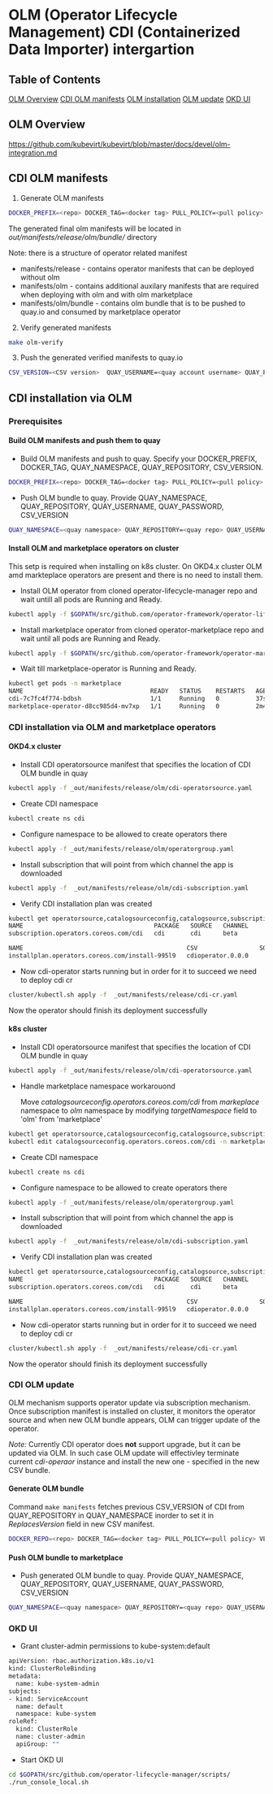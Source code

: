 # OLM (Operator Lifecycle Management) CDI (Containerized Data Importer) intergartion

## Table of Contents 
[OLM Overview](#overview)
[CDI OLM manifests](#manifests)
[OLM installation](#installation)
[OLM update](#update)
[OKD UI](#okdui)

<a name="overview"></a>
## OLM Overview
https://github.com/kubevirt/kubevirt/blob/master/docs/devel/olm-integration.md


<a name="manifests"></a>
## CDI OLM manifests 
1. Generate OLM manifests
```bash
DOCKER_PREFIX=<repo> DOCKER_TAG=<docker tag> PULL_POLICY=<pull policy> VERBOSITY=<verbosity> CSV_VERSION=<CSV version> QUAY_NAMESPACE=<namespace> QUAY_REPOSITORY=<application name> make manifests
```
The generated final olm manifests will be located in _out/manifests/release/olm/bundle/_ directory

Note: there is a structure of operator related manifest
- manifests/release - contains operator manifests that can be deployed without olm 
- manifests/olm - contains additional auxilary manifests that are required when deploying with olm and with olm marketplace
- manifests/olm/bundle - contains olm bundle  that is to be pushed to quay.io and consumed by marketplace operator
2. Verify generated manifests 
```bash
make olm-verify
```
3. Push the generated verified manifests to quay.io  
```bash
CSV_VERSION=<CSV version>  QUAY_USERNAME=<quay account username> QUAY_PASSWORD=<quay account password> QUAY_NAMESPACE=<namespace> QUAY_REPOSITORY=<application name> make olm-push
```
<a name="installation"></a>
## CDI installation via OLM
### Prerequisites
#### Build OLM manifests and push them to quay
- Build OLM manifests and push to quay. Specify your DOCKER_PREFIX, DOCKER_TAG, QUAY_NAMESPACE, QUAY_REPOSITORY, CSV_VERSION.
```bash
DOCKER_PREFIX=<repo> DOCKER_TAG=<docker tag> PULL_POLICY=<pull policy> VERBOSITY=<verbosity> CSV_VERSION=<CSV version> QUAY_NAMESPACE=<namespace> QUAY_REPOSITORY=<application name> make manifests
```
- Push OLM bundle to quay. Provide  QUAY_NAMESPACE, QUAY_REPOSITORY, QUAY_USERNAME, QUAY_PASSWORD, CSV_VERSION 
```bash
QUAY_NAMESPACE=<quay namespace> QUAY_REPOSITORY=<quay repo> QUAY_USERNAME=<quay username> QUAY_PASSWORD=<quay password> CSV_VERSION=<csv version > make olm-push
```
#### Install OLM and marketplace operators on cluster
This setp is required when installing on k8s cluster. On OKD4.x cluster OLM amd markteplace operators are present and there is no need to install them.
- Install OLM operator from cloned operator-lifecycle-manager repo and wait untill all pods are Running and Ready. 

```bash
kubectl apply -f $GOPATH/src/github.com/operator-framework/operator-lifecycle-manager/deploy/upstream/quickstart/olm.yaml
```
- Install marketplace operator from cloned operator-marketplace repo and wait until all pods are Running and Ready.
```bash
kubectl apply -f $GOPATH/src/github.com/operator-framework/operator-marketplace/deploy/upstream/ --validate=false
```
- Wait till marketplace-operator is Running and Ready.
```bash
kubectl get pods -n marketplace 
NAME                                   READY   STATUS    RESTARTS   AGE
cdi-7c7fc4f774-bdbsh                   1/1     Running   0          37s
marketplace-operator-d8cc985d4-mv7xp   1/1     Running   0          2m40s

```
### CDI installation via OLM and marketplace operators 
#### OKD4.x cluster
- Install CDI operatorsource manifest that specifies the location of CDI OLM bundle in quay
```bash
kubectl apply -f _out/manifests/release/olm/cdi-operatorsource.yaml
```
- Create CDI namespace
```bash
kubectl create ns cdi 
```
- Configure namespace to be allowed to create operators there
```bash
kubectl apply -f _out/manifests/release/olm/operatorgroup.yaml
```
- Install subscription that will point from which channel the app is downloaded
```bash
kubectl apply -f  _out/manifests/release/olm/cdi-subscription.yaml
```
- Verify CDI installation plan was created
```bash
kubectl get operatorsource,catalogsourceconfig,catalogsource,subscription,installplan -n cdi
NAME                                    PACKAGE   SOURCE   CHANNEL
subscription.operators.coreos.com/cdi   cdi       cdi      beta

NAME                                             CSV                 SOURCE   APPROVAL    APPROVED
installplan.operators.coreos.com/install-995l9   cdioperator.0.0.0            Automatic   true

```
- Now cdi-operator starts running but in order for it to succeed we need to deploy cdi cr
```bash
cluster/kubectl.sh apply -f  _out/manifests/release/cdi-cr.yaml
```
Now the operator should finish its deployment successfully

#### k8s cluster
- Install CDI operatorsource manifest that specifies the location of CDI OLM bundle in quay
```bash
kubectl apply -f _out/manifests/release/olm/cdi-operatorsource.yaml
```
- Handle marketplace namespace workarouond

  Move _catalogsourceconfig.operators.coreos.com/cdi_ from _markeplace_ namespace to _olm_ namespace by modifying *targetNamespace* field to 'olm' from 'marketplace'
```bash
kubectl get operatorsource,catalogsourceconfig,catalogsource,subscription,installplan --all-namespaces
kubectl edit catalogsourceconfig.operators.coreos.com/cdi -n marketplace
```
- Create CDI namespace
```bash
kubectl create ns cdi 
```
- Configure namespace to be allowed to create operators there
```bash
kubectl apply -f _out/manifests/release/olm/operatorgroup.yaml
```
- Install subscription that will point from which channel the app is downloaded
```bash
kubectl apply -f  _out/manifests/release/olm/cdi-subscription.yaml
```
- Verify CDI installation plan was created
```bash
kubectl get operatorsource,catalogsourceconfig,catalogsource,subscription,installplan -n cdi
NAME                                    PACKAGE   SOURCE   CHANNEL
subscription.operators.coreos.com/cdi   cdi       cdi      beta

NAME                                             CSV                 SOURCE   APPROVAL    APPROVED
installplan.operators.coreos.com/install-995l9   cdioperator.0.0.0            Automatic   true

```
- Now cdi-operator starts running but in order for it to succeed we need to deploy cdi cr
```bash
cluster/kubectl.sh apply -f  _out/manifests/release/cdi-cr.yaml
```
Now the operator should finish its deployment successfully

<a name="update"></a>
### CDI OLM update
OLM mechanism supports operator update via subscription mechanism. Once subscription manifest is installed on cluster, it monitors the operator source and when new OLM bundle appears, OLM can trigger update of the operator.

*Note:* Currently CDI operator does **not** support upgrade, but it can be updated via OLM. In such case OLM update will effectivley terminate current _cdi-operaor_ instance and install the new one - specified in the new CSV bundle.

#### Generate OLM bundle 
Command ```make manifests``` fetches previous CSV_VERSION of CDI from  QUAY_REPOSITORY in QUAY_NAMESPACE  inorder to set it in *ReplacesVersion* field in new CSV manifest.
```bash
DOCKER_REPO=<repo> DOCKER_TAG=<docker tag> PULL_POLICY=<pull policy> VERBOSITY=<verbosity> CSV_VERSION=<CSV version> QUAY_NAMESPACE=<namespace> QUAY_REPOSITORY=<application name> make manifests
```
#### Push OLM bundle to marketplace
- Push generated OLM bundle to quay. Provide  QUAY_NAMESPACE, QUAY_REPOSITORY, QUAY_USERNAME, QUAY_PASSWORD, CSV_VERSION 
```bash
QUAY_NAMESPACE=<quay namespace> QUAY_REPOSITORY=<quay repo> QUAY_USERNAME=<quay username> QUAY_PASSWORD=<quay password> CSV_VERSION=<csv version > make olm-push
```
<a name="okdui"></a>
### OKD UI
- Grant cluster-admin permissions to kube-system:default
```bash
apiVersion: rbac.authorization.k8s.io/v1
kind: ClusterRoleBinding
metadata:
  name: kube-system-admin
subjects:
- kind: ServiceAccount
  name: default
  namespace: kube-system
roleRef:
  kind: ClusterRole
  name: cluster-admin
  apiGroup: ""
```

- Start OKD UI   
```bash
cd $GOPATH/src/github.com/operator-lifecycle-manager/scripts/
./run_console_local.sh
```






